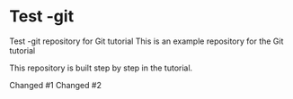 # Test -git

Test -git repository for Git tutorial
This is an example repository for the Git tutorial

This repository is built step by step in the tutorial.

Changed #1
Changed #2
